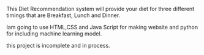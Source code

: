 This Diet Recommendation system will provide your diet for three different timings that are Breakfast, Lunch and Dinner.

Iam going to use HTML,CSS and Java Script for making website and python for including machine learning model.

this project is incomplete and in process.
